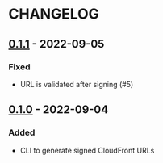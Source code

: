 # CHANGELOG

## [0.1.1](https://github.com/KentaKariya/cf-sign/releases/tag/v0.1.1) - 2022-09-05

### Fixed
- URL is validated after signing (#5)

## [0.1.0](https://github.com/KentaKariya/cf-sign/releases/tag/v0.1.0) - 2022-09-04

### Added
- CLI to generate signed CloudFront URLs

